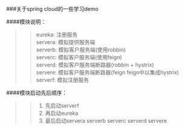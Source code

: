 ###关于spring cloud的一些学习demo

####模块说明：  
>>eureka: 注册服务  
>>servera: 模拟提供服务端  
>>serverb: 模拟客户服务端(使用robbin)  
>>serverc: 模拟客户服务端(使用feign)  
>>serverd: 模拟客户服务端断路器(robbin + hystrix)  
>>servere: 模拟客户服务端断路器(feign feign中以集成hystrix)  
>>serverf: 模拟注册服务

####模块启动先后顺序：  
>>1. 先启动serverf  
>>2. 再启动eureka  
>>3. 最后启动servera serverb serverc serverd servere

